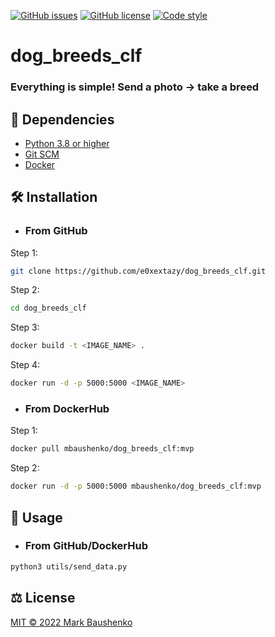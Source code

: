 [![GitHub issues](https://img.shields.io/github/issues/e0xextazy/dog_breeds_clf)](https://github.com/e0xextazy/dog_breeds_clf/issues)
[![GitHub license](https://img.shields.io/github/license/e0xextazy/dog_breeds_clf?color=purple)](https://github.com/e0xextazy/dog_breeds_clf/blob/main/LICENSE)
[![Code style](https://img.shields.io/badge/code%20style-black-black)](https://github.com/psf/black)

# dog_breeds_clf

### Everything is simple! Send a photo -> take a breed

## 👶 Dependencies
* [Python 3.8 or higher](https://www.python.org/downloads/)
* [Git SCM](https://git-scm.com/downloads)
* [Docker](https://docs.docker.com/get-docker/)

## 🛠️ Installation
* ### From GitHub
Step 1: 
```sh
git clone https://github.com/e0xextazy/dog_breeds_clf.git
```
Step 2: 
```sh
cd dog_breeds_clf
```
Step 3:
```sh
docker build -t <IMAGE_NAME> .
```
Step 4:
```sh
docker run -d -p 5000:5000 <IMAGE_NAME>
```

* ### From DockerHub
Step 1: 
```sh
docker pull mbaushenko/dog_breeds_clf:mvp
```
Step 2:
```sh
docker run -d -p 5000:5000 mbaushenko/dog_breeds_clf:mvp
```

## 🚀 Usage

* ### From GitHub/DockerHub
```sh
python3 utils/send_data.py
```

## ⚖️ License
[MIT © 2022 Mark Baushenko](https://github.com/e0xextazy/dog_breeds_clf/blob/main/LICENSE)
